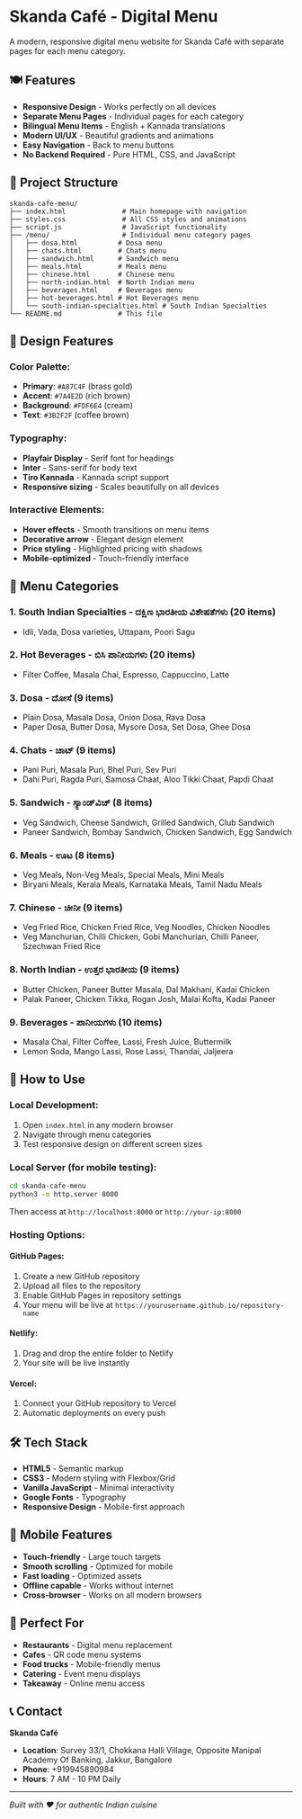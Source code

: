 # Skanda Café - Digital Menu

A modern, responsive digital menu website for Skanda Café with separate pages for each menu category.

## 🍽️ Features

- **Responsive Design** - Works perfectly on all devices
- **Separate Menu Pages** - Individual pages for each category
- **Bilingual Menu Items** - English + Kannada translations
- **Modern UI/UX** - Beautiful gradients and animations
- **Easy Navigation** - Back to menu buttons
- **No Backend Required** - Pure HTML, CSS, and JavaScript

## 📁 Project Structure

```
skanda-cafe-menu/
├── index.html              # Main homepage with navigation
├── styles.css              # All CSS styles and animations
├── script.js               # JavaScript functionality
├── /menu/                  # Individual menu category pages
│   ├── dosa.html          # Dosa menu
│   ├── chats.html         # Chats menu
│   ├── sandwich.html      # Sandwich menu
│   ├── meals.html         # Meals menu
│   ├── chinese.html       # Chinese menu
│   ├── north-indian.html  # North Indian menu
│   ├── beverages.html     # Beverages menu
│   ├── hot-beverages.html # Hot Beverages menu
│   └── south-indian-specialties.html # South Indian Specialties
└── README.md              # This file
```

## 🎨 Design Features

### **Color Palette:**
- **Primary**: `#A87C4F` (brass gold)
- **Accent**: `#7A4E2D` (rich brown)
- **Background**: `#FDF6E4` (cream)
- **Text**: `#3B2F2F` (coffee brown)

### **Typography:**
- **Playfair Display** - Serif font for headings
- **Inter** - Sans-serif for body text
- **Tiro Kannada** - Kannada script support
- **Responsive sizing** - Scales beautifully on all devices

### **Interactive Elements:**
- **Hover effects** - Smooth transitions on menu items
- **Decorative arrow** - Elegant design element
- **Price styling** - Highlighted pricing with shadows
- **Mobile-optimized** - Touch-friendly interface

## 📱 Menu Categories

### **1. South Indian Specialties - ದಕ್ಷಿಣ ಭಾರತೀಯ ವಿಶೇಷತೆಗಳು** (20 items)
- Idli, Vada, Dosa varieties, Uttapam, Poori Sagu

### **2. Hot Beverages - ಬಿಸಿ ಪಾನೀಯಗಳು** (20 items)
- Filter Coffee, Masala Chai, Espresso, Cappuccino, Latte

### **3. Dosa - ದೋಸೆ** (9 items)
- Plain Dosa, Masala Dosa, Onion Dosa, Rava Dosa
- Paper Dosa, Butter Dosa, Mysore Dosa, Set Dosa, Ghee Dosa

### **4. Chats - ಚಾಟ್** (9 items)
- Pani Puri, Masala Puri, Bhel Puri, Sev Puri
- Dahi Puri, Ragda Puri, Samosa Chaat, Aloo Tikki Chaat, Papdi Chaat

### **5. Sandwich - ಸ್ಯಾಂಡ್‌ವಿಚ್** (8 items)
- Veg Sandwich, Cheese Sandwich, Grilled Sandwich, Club Sandwich
- Paneer Sandwich, Bombay Sandwich, Chicken Sandwich, Egg Sandwich

### **6. Meals - ಊಟ** (8 items)
- Veg Meals, Non-Veg Meals, Special Meals, Mini Meals
- Biryani Meals, Kerala Meals, Karnataka Meals, Tamil Nadu Meals

### **7. Chinese - ಚೀನೀ** (9 items)
- Veg Fried Rice, Chicken Fried Rice, Veg Noodles, Chicken Noodles
- Veg Manchurian, Chilli Chicken, Gobi Manchurian, Chilli Paneer, Szechwan Fried Rice

### **8. North Indian - ಉತ್ತರ ಭಾರತೀಯ** (9 items)
- Butter Chicken, Paneer Butter Masala, Dal Makhani, Kadai Chicken
- Palak Paneer, Chicken Tikka, Rogan Josh, Malai Kofta, Kadai Paneer

### **9. Beverages - ಪಾನೀಯಗಳು** (10 items)
- Masala Chai, Filter Coffee, Lassi, Fresh Juice, Buttermilk
- Lemon Soda, Mango Lassi, Rose Lassi, Thandai, Jaljeera

## 🚀 How to Use

### **Local Development:**
1. Open `index.html` in any modern browser
2. Navigate through menu categories
3. Test responsive design on different screen sizes

### **Local Server (for mobile testing):**
```bash
cd skanda-cafe-menu
python3 -m http.server 8000
```
Then access at `http://localhost:8000` or `http://your-ip:8000`

### **Hosting Options:**

#### **GitHub Pages:**
1. Create a new GitHub repository
2. Upload all files to the repository
3. Enable GitHub Pages in repository settings
4. Your menu will be live at `https://yourusername.github.io/repository-name`

#### **Netlify:**
1. Drag and drop the entire folder to Netlify
2. Your site will be live instantly

#### **Vercel:**
1. Connect your GitHub repository to Vercel
2. Automatic deployments on every push

## 🛠️ Tech Stack

- **HTML5** - Semantic markup
- **CSS3** - Modern styling with Flexbox/Grid
- **Vanilla JavaScript** - Minimal interactivity
- **Google Fonts** - Typography
- **Responsive Design** - Mobile-first approach

## 📱 Mobile Features

- **Touch-friendly** - Large touch targets
- **Smooth scrolling** - Optimized for mobile
- **Fast loading** - Optimized assets
- **Offline capable** - Works without internet
- **Cross-browser** - Works on all modern browsers

## 🎯 Perfect For

- **Restaurants** - Digital menu replacement
- **Cafes** - QR code menu systems
- **Food trucks** - Mobile-friendly menus
- **Catering** - Event menu displays
- **Takeaway** - Online menu access

## 📞 Contact

**Skanda Café**
- **Location**: Survey 33/1, Chokkana Halli Village, Opposite Manipal Academy Of Banking, Jakkur, Bangalore
- **Phone**: +919945890984
- **Hours**: 7 AM - 10 PM Daily

---

*Built with ❤️ for authentic Indian cuisine* 